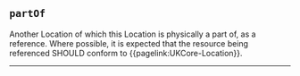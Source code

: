 ## `partOf`

Another Location of which this Location is physically a part of, as a reference. Where possible, it is expected that the resource being referenced SHOULD conform to {{pagelink:UKCore-Location}}.

---

